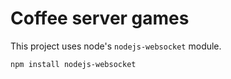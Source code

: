 # Coffee server games

This project uses node's `nodejs-websocket` module.

    npm install nodejs-websocket